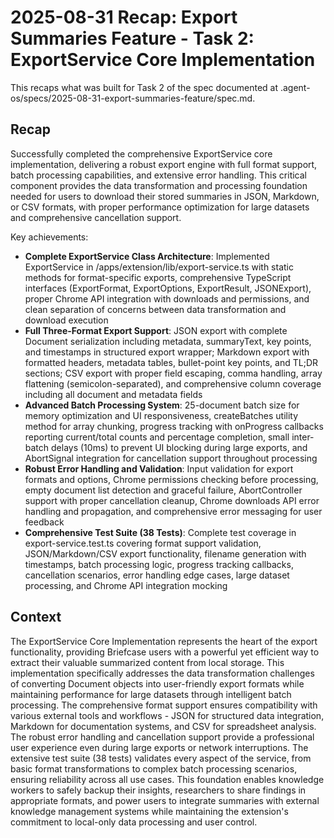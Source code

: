 # 2025-08-31 Recap: Export Summaries Feature - Task 2: ExportService Core Implementation

This recaps what was built for Task 2 of the spec documented at .agent-os/specs/2025-08-31-export-summaries-feature/spec.md.

## Recap

Successfully completed the comprehensive ExportService core implementation, delivering a robust export engine with full format support, batch processing capabilities, and extensive error handling. This critical component provides the data transformation and processing foundation needed for users to download their stored summaries in JSON, Markdown, or CSV formats, with proper performance optimization for large datasets and comprehensive cancellation support.

Key achievements:

- **Complete ExportService Class Architecture**: Implemented ExportService in /apps/extension/lib/export-service.ts with static methods for format-specific exports, comprehensive TypeScript interfaces (ExportFormat, ExportOptions, ExportResult, JSONExport), proper Chrome API integration with downloads and permissions, and clean separation of concerns between data transformation and download execution
- **Full Three-Format Export Support**: JSON export with complete Document serialization including metadata, summaryText, key points, and timestamps in structured export wrapper; Markdown export with formatted headers, metadata tables, bullet-point key points, and TL;DR sections; CSV export with proper field escaping, comma handling, array flattening (semicolon-separated), and comprehensive column coverage including all document and metadata fields
- **Advanced Batch Processing System**: 25-document batch size for memory optimization and UI responsiveness, createBatches utility method for array chunking, progress tracking with onProgress callbacks reporting current/total counts and percentage completion, small inter-batch delays (10ms) to prevent UI blocking during large exports, and AbortSignal integration for cancellation support throughout processing
- **Robust Error Handling and Validation**: Input validation for export formats and options, Chrome permissions checking before processing, empty document list detection and graceful failure, AbortController support with proper cancellation cleanup, Chrome downloads API error handling and propagation, and comprehensive error messaging for user feedback
- **Comprehensive Test Suite (38 Tests)**: Complete test coverage in export-service.test.ts covering format support validation, JSON/Markdown/CSV export functionality, filename generation with timestamps, batch processing logic, progress tracking callbacks, cancellation scenarios, error handling edge cases, large dataset processing, and Chrome API integration mocking

## Context

The ExportService Core Implementation represents the heart of the export functionality, providing Briefcase users with a powerful yet efficient way to extract their valuable summarized content from local storage. This implementation specifically addresses the data transformation challenges of converting Document objects into user-friendly export formats while maintaining performance for large datasets through intelligent batch processing. The comprehensive format support ensures compatibility with various external tools and workflows - JSON for structured data integration, Markdown for documentation systems, and CSV for spreadsheet analysis. The robust error handling and cancellation support provide a professional user experience even during large exports or network interruptions. The extensive test suite (38 tests) validates every aspect of the service, from basic format transformations to complex batch processing scenarios, ensuring reliability across all use cases. This foundation enables knowledge workers to safely backup their insights, researchers to share findings in appropriate formats, and power users to integrate summaries with external knowledge management systems while maintaining the extension's commitment to local-only data processing and user control.
